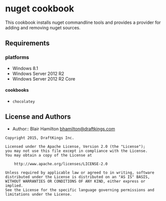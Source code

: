 nuget cookbook
===================
This cookbook installs nuget commandline tools and provides a provider for adding
and removing nuget sources.


Requirements
------------
### platforms

* Windows 8.1
* Windows Server 2012 R2
* Windows Server 2012 R2 Core

#### cookbooks
- `chocolatey`

License and Authors
-----------------
- Author:: Blair Hamilton <bhamilton@draftkings.com>

```text
Copyright 2015, DraftKings Inc.

Licensed under the Apache License, Version 2.0 (the "License");
you may not use this file except in compliance with the License.
You may obtain a copy of the License at

    http://www.apache.org/licenses/LICENSE-2.0

Unless required by applicable law or agreed to in writing, software
distributed under the License is distributed on an "AS IS" BASIS,
WITHOUT WARRANTIES OR CONDITIONS OF ANY KIND, either express or implied.
See the License for the specific language governing permissions and
limitations under the License.
```
